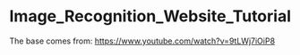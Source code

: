 # Image_Recognition_Website_Tutorial
The base comes from: https://www.youtube.com/watch?v=9tLWj7iOiP8
